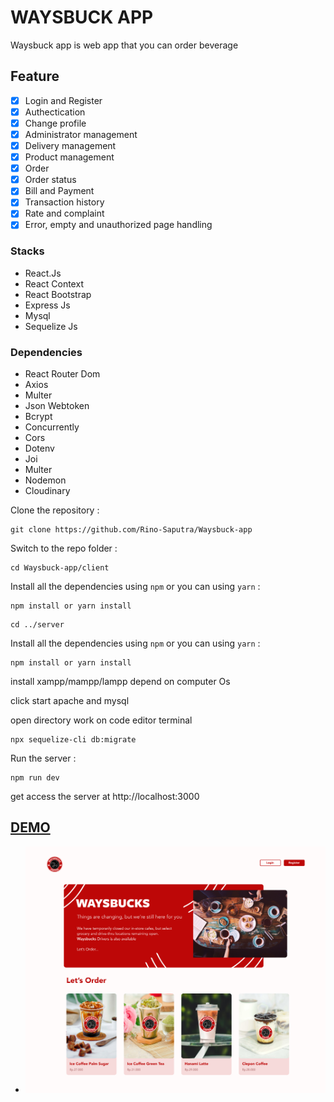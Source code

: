 # WAYSBUCK APP

Waysbuck app is web app that you can order beverage

## Feature
- [x] Login and Register
- [x] Authectication
- [x] Change profile
- [x] Administrator management
- [x] Delivery management
- [x] Product management
- [x] Order
- [x] Order status
- [x] Bill and Payment
- [x] Transaction history
- [x] Rate and complaint
- [x] Error, empty and unauthorized page handling

### Stacks
- React.Js
- React Context
- React Bootstrap
- Express Js
- Mysql
- Sequelize Js


### Dependencies
- React Router Dom
- Axios
- Multer
- Json Webtoken
- Bcrypt
- Concurrently
- Cors
- Dotenv
- Joi
- Multer
- Nodemon
- Cloudinary

Clone the repository :

```
git clone https://github.com/Rino-Saputra/Waysbuck-app
```

Switch to the repo folder :

```
cd Waysbuck-app/client
```

Install all the dependencies using `npm` or you can using `yarn` :

```
npm install or yarn install
```

```
cd ../server
```

Install all the dependencies using `npm` or you can using `yarn` :

```
npm install or yarn install
```

install xampp/mampp/lampp depend on computer Os

click start apache and mysql

open directory work on code editor terminal

```
npx sequelize-cli db:migrate
```

Run the server :

```
npm run dev
```

get access the server at http://localhost:3000

## [DEMO](https://waysbuck-rino.netlify.app/)

- <img src="./client/src/assets/images/Demo/home.png">